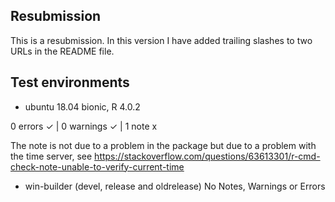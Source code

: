 ## Resubmission

This is a resubmission. In this version I have added trailing slashes to two
URLs in the README file.

## Test environments
  
* ubuntu 18.04 bionic, R 4.0.2

0 errors ✓ | 0 warnings ✓ | 1 note x

The note is not due to a problem in the package but due to a problem with
the time server, see https://stackoverflow.com/questions/63613301/r-cmd-check-note-unable-to-verify-current-time
  
* win-builder (devel, release and oldrelease)
  No Notes, Warnings or Errors
